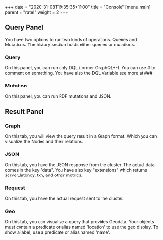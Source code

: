 +++
date = "2020-31-08T19:35:35+11:00"
title = "Console"
[menu.main]
    parent = "ratel"
    weight = 2
+++

## Query Panel

You have two options to run two kinds of operations. Queries and Mutations. The history section holds either queries or mutations.

### Query

On this panel, you can run only DQL (former GraphQL+-). You can use # to comment on something.
You have also the DQL Variable see more at ###


### Mutation

On this panel, you can run RDF mutations and JSON.

## Result Panel

### Graph

On this tab, you will view the query result in a Graph format. Which you can visualize the Nodes and their relations.

### JSON

On this tab, you have the JSON response from the cluster. The actual data comes in the key "data". You have also key "extensions" which returns server_latency, txn, and other metrics.

### Request

On this tab, you have the actual request sent to the cluster.

### Geo

On this tab, you can visualize a query that provides Geodata.
Your objects must contain a predicate or alias named 'location' to use the geo display.
To show a label, use a predicate or alias named 'name'.
